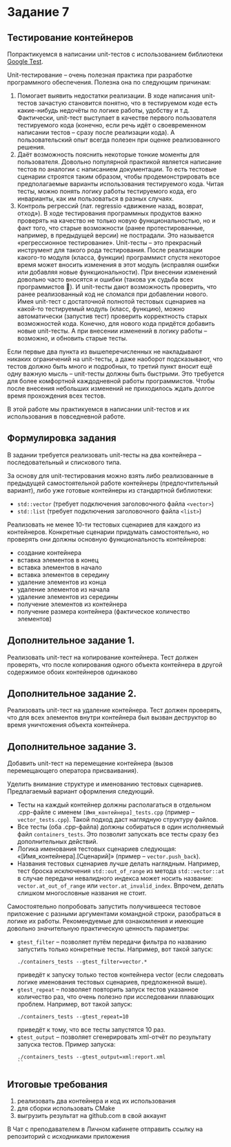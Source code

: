 # Задание 7

## Тестирование контейнеров

Попрактикуемся в написании unit-тестов с использованием библиотеки [Google Test](https://github.com/google/googletest).

Unit-тестирование – очень полезная практика при разработке программного обеспечения. Полезна она по следующим причинам:

1. Помогает выявить недостатки реализации. В ходе написания unit-тестов зачастую становится понятно, что в тестируемом коде есть какие-нибудь недочёты по логике работы, удобству и т.д. Фактически, unit-тест выступает в качестве первого пользователя тестируемого кода (конечно, если речь идёт о своевременном написании тестов – сразу после реализации кода). А пользовательский опыт всегда полезен при оценке реализованного решения.
2. Даёт возможность пояснить некоторые тонкие моменты для пользователя. Довольно популярной практикой является написание тестов по аналогии с написанием документации. То есть тестовые сценарии строятся таким образом, чтобы продемонстрировать все предполагаемые варианты использования тестируемого кода. Читая тесты, можно понять логику работы тестируемого кода, его инварианты, как им пользоваться в разных случаях.
3. Контроль регрессий (лат. regressio «движение назад, возврат, отход»). В ходе тестирования программных продуктов важно проверять на качество не только новую функциональностью, но и факт того, что старые возможности (ранее протестированные, например, в предыдущей версии) не пострадали. Это называется «регрессионное тестирование». Unit-тесты – это прекрасный инструмент для такого рода тестирования. После реализации какого-то модуля (класса, функции) программист спустя некоторое время может вносить изменения в этот модуль (исправляя ошибки или добавляя новые функциональности). При внесении изменений довольно часто вносятся и ошибки (такова уж судьба всех программистов ). И unit-тесты дают возможность проверить, что ранее реализованный код не сломался при добавлении нового. Имея unit-тест с достаточной полнотой тестовых сценариев на какой-то тестируемый модуль (класс, функцию), можно автоматически (запустив тест) проверить корректность старых возможностей кода. Конечно, для нового кода придётся добавить новые unit-тесты. А при внесении изменений в логику работы – возможно, и обновить старые тесты.

Если первые два пункта из вышеперечисленных не накладывают никаких ограничений на unit-тесты, а даже наоборот подсказывают, что тестов должно быть много и подробных, то третий пункт вносит ещё одну важную мысль – unit-тесты должны быть быстрыми. Это требуется для более комфортной каждодневной работы программистов. Чтобы после внесения небольших изменений не приходилось ждать долгое время прохождения всех тестов.

В этой работе мы практикуемся в написании unit-тестов и их использования в повседневной работе.

## Формулировка задания

В задании требуется реализовать unit-тесты на два контейнера – последовательный и спискового типа.

За основу для unit-тестирования можно взять либо реализованные в предыдущей самостоятельной работе контейнеры (предпочтительный вариант), либо уже готовые контейнеры из стандартной библиотеки:

* `std::vector` (требует подключения заголовочного файла `<vector>`)
* `std::list` (требует подключения заголовочного файла `<list>`)

Реализовать не менее 10-ти тестовых сценариев для каждого из контейнеров. Конкретные сценарии придумать самостоятельно, но проверять они должны основную функциональность
контейнеров:

* создание контейнера
* вставка элементов в конец
* вставка элементов в начало
* вставка элементов в середину
* удаление элементов из конца
* удаление элементов из начала
* удаление элементов из середины
* получение элементов из контейнера
* получение размера контейнера (фактическое количество элементов)

## Дополнительное задание 1.

Реализовать unit-тест на копирование контейнера. Тест должен проверять, что после копирования одного объекта контейнера в другой содержимое обоих контейнеров одинаково

## Дополнительное задание 2.

Реализовать unit-тест на удаление контейнера. Тест должен проверять, что для всех элементов внутри контейнера был вызван деструктор во время уничтожения объекта контейнера.

## Дополнительное задание 3.

Добавить unit-тест на перемещение контейнера (вызов перемещающего оператора присваивания).

Уделить внимание структуре и именованию тестовых сценариев. Предлагаемый вариант оформления следующий.

* Тесты на каждый контейнер должны располагаться в отдельном .cpp-файле с именем `[Имя_контейнера]_tests.cpp` (пример – `vector_tests.cpp`). Такой подход даст наглядную структуру файлов.
* Все тесты (оба .cpp-файла) должны собираться в один исполняемый файл `containers_tests`. Это позволит запускать все тесты сразу без дополнительных действий.
* Логика именования тестовых сценариев следующая: «[Имя_контейнера].[Сценарий]» (пример – `vector.push_back`).
* Названия тестовых сценариев лучше делать наглядным. Например, тест броска исключения `std::out_of_range` из метода `std::vector::at` в случае передачи невалидного индекса может носить название: `vector.at_out_of_range` или `vector.at_invalid_index`. Впрочем, делать слишком многословные названия не стоит.

Самостоятельно попробовать запустить получившееся тестовое приложение с разными аргументами командной строки, разобраться в логике их работы. Рекомендуемые для
ознакомления и имеющие довольно значительную практическую ценность параметры:

* `gtest_filter` – позволяет путём передачи фильтра по названию запустить только конкретные тесты. Например, вот такой запуск:
  ```
  ./containers_tests --gtest_filter=vector.*
  ```
  приведёт к запуску только тестов контейнера vector (если следовать логике именования тестовых сценариев, предложенной выше).
* `gtest_repeat` – позволяет повторить запуск тестов указанное количество раз, что очень полезно при исследовании плавающих проблем. Например, вот такой запуск:
  ```
  ./containers_tests --gtest_repeat=10
  ```
  приведёт к тому, что все тесты запустятся 10 раз.
* `gtest_output` – позволяет сгенерировать xml-отчёт по результату запуска тестов. Пример запуска:
  ```
  ./containers_tests --gtest_output=xml:report.xml
  ``

## Итоговые требования
1. реализовать два контейнера и код их использования
2. для сборки использовать CMake
3. выгрузить результат на github.com в свой аккаунт

В Чат с преподавателем в Личном кабинете отправить ссылку на репозиторий с исходниками приложения
